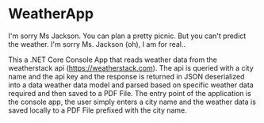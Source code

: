 # WeatherApp
I'm sorry Ms Jackson. You can plan a pretty picnic. But you can't predict the weather. I'm sorry Ms. Jackson (oh), I am for real..

This a .NET Core Console App that reads weather data from the weatherstack api (https://weatherstack.com).
The api is queried with a city name and the api key and the response is returned in JSON deserialized into a data weather data model and parsed based on specific weather data required and then saved to a PDF File.
The entry point of the application is the console app, the user simply enters a city name and the weather data is saved locally to a PDF File prefixed with the city name.
